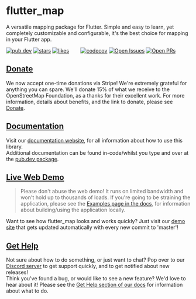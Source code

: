 # flutter_map

A versatile mapping package for Flutter. Simple and easy to learn, yet completely customizable and configurable, it's the best choice for mapping in your Flutter app.

[![pub.dev](https://img.shields.io/pub/v/flutter_map.svg?label=Latest+Version)](https://pub.dev/packages/flutter_map)
[![stars](https://badgen.net/github/stars/fleaflet/flutter_map?label=stars&color=green&icon=github)](https://github.com/fleaflet/flutter_map/stargazers)
[![likes](https://img.shields.io/pub/likes/flutter_map?logo=flutter)](https://pub.dev/packages/flutter_map/score)
&nbsp;&nbsp;&nbsp;&nbsp;&nbsp;&nbsp;
[![codecov](https://codecov.io/gh/fleaflet/flutter_map/graph/badge.svg?token=LgYgZQ0Yjj)](https://codecov.io/gh/fleaflet/flutter_map)
[![Open Issues](https://badgen.net/github/open-issues/fleaflet/flutter_map?label=Open+Issues&color=green)](https://GitHub.com/fleaflet/flutter_map/issues)
[![Open PRs](https://badgen.net/github/open-prs/fleaflet/flutter_map?label=Open+PRs&color=green)](https://GitHub.com/fleaflet/flutter_map/pulls)

## [Donate](https://docs.fleaflet.dev/supporters#support-us)

We now accept one-time donations via Stripe! We're extremely grateful for anything you can spare. We'll donate 15% of what we receive to the OpenStreetMap Foundation, as a thanks for their excellent work.
For more information, details about benefits, and the link to donate, please see [Donate](https://docs.fleaflet.dev/supporters#support-us).

## [Documentation](https://docs.fleaflet.dev/)

Visit our [documentation website](https://docs.fleaflet.dev/), for all information about how to use this library.  
Additional documentation can be found in-code/whilst you type and over at the [pub.dev package](https://pub.dev/documentation/flutter_map/latest/flutter_map/flutter_map-library.html).

## [Live Web Demo](https://demo.fleaflet.dev/)

> Please don't abuse the web demo! It runs on limited bandwidth and won't hold up to thousands of loads.
If you're going to be straining the application, please see the [Examples page in the docs](https://docs.fleaflet.dev/getting-started/examples), for information about building/using the application locally.

Want to see how flutter_map looks and works quickly? Just visit our [demo site](https://demo.fleaflet.dev/) that gets updated automatically with every new commit to 'master'!

## [Get Help](https://docs.fleaflet.dev/#get-help)

Not sure about how to do something, or just want to chat? Pop over to our [Discord server](https://discord.gg/BwpEsjqMAH) to get support quickly, and to get notified about new releases!  
Think you've found a bug, or would like to see a new feature? We'd love to hear about it! Please see the [Get Help section of our docs](https://docs.fleaflet.dev/#get-help) for information about what to do.
